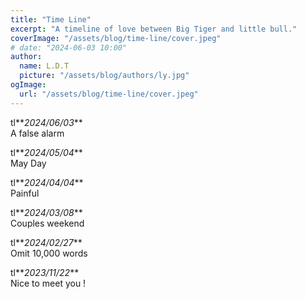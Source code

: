 ```yaml
---
title: "Time Line"
excerpt: "A timeline of love between Big Tiger and little bull."
coverImage: "/assets/blog/time-line/cover.jpeg"
# date: "2024-06-03 10:00"
author:
  name: L.D.T
  picture: "/assets/blog/authors/ly.jpg"
ogImage:
  url: "/assets/blog/time-line/cover.jpeg"
---
```


tl**_2024/06/03_**  
A false alarm

tl**_2024/05/04_**  
May Day

tl**_2024/04/04_**  
Painful

tl**_2024/03/08_**  
Couples weekend

tl**_2024/02/27_**  
Omit 10,000 words

tl**_2023/11/22_**  
Nice to meet you !
